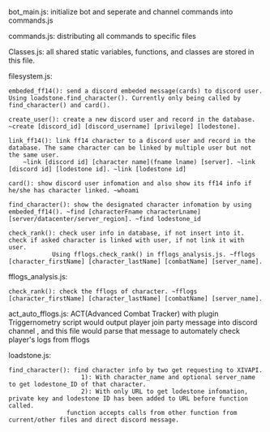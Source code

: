 


bot_main.js: initialize bot and seperate and channel commands into commands.js

commands.js: distributing all commands to specific files

Classes.js: all shared static variables, functions, and classes are stored in this file.

filesystem.js: 

	embeded_ff14(): send a discord embeded message(cards) to discord user. Using loadstone.find_character(). Currently only being called by find_character() and card().

	create_user(): create a new discord user and record in the database. ~create [discord_id] [discord_username] [privilege] [lodestone].

	link_ff14(): link ff14 character to a discord user and record in the database. The same character can be linked by multiple user but not the same user.
		~link [discord id] [character name](fname lname) [server]. ~link [discord id] [lodestone id]. ~link [lodestone id]

	card(): show discord user infomation and also show its ff14 info if he/she has character linked. ~whoami

	find_character(): show the designated character infomation by using embeded_ff14(). ~find [characterFname characterLname] [server/datacenter/server_region]. ~find lodestone_id

	check_rank(): check user info in database, if not insert into it. check if asked character is linked with user, if not link it with user.
				Using fflogs.check_rank() in fflogs_analysis.js. ~fflogs [character_firstName] [character_lastName] [combatName] [server_name].

fflogs_analysis.js:	

	check_rank(): check the fflogs of character. ~fflogs [character_firstName] [character_lastName] [combatName] [server_name].

act_auto_fflogs.js: ACT(Advanced Combat Tracker) with plugin Triggernometry script would output player join party message into discord channel
					, and this file would parse that message to automately check player's logs from fflogs

loadstone.js: 
	
	find_character(): find character info by two get requesting to XIVAPI. 
						1): With character_name and optional server_name to get lodestone_ID of that character.
						2): With only URL to get lodestone infomation, private key and lodestone ID has been added to URL before function called.
					function accepts calls from other function from current/other files and direct discord message.


